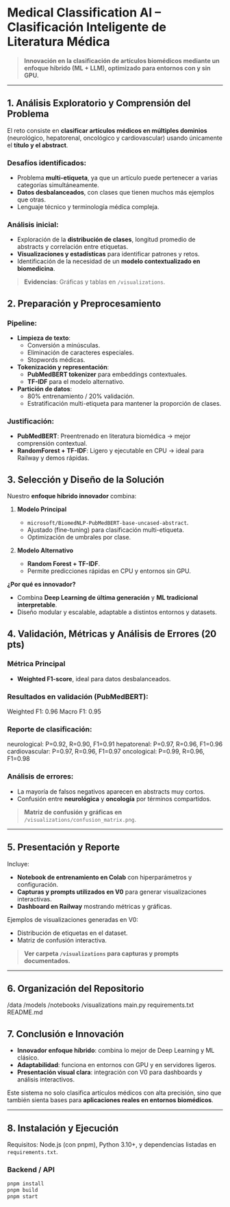 # Medical Classification AI – Clasificación Inteligente de Literatura Médica

> **Innovación en la clasificación de artículos biomédicos mediante un enfoque híbrido (ML + LLM), optimizado para entornos con y sin GPU.**

---

## 1. Análisis Exploratorio y Comprensión del Problema

El reto consiste en **clasificar artículos médicos en múltiples dominios** (neurológico, hepatorenal, oncológico y cardiovascular) usando únicamente el **título y el abstract**.

### Desafíos identificados:
- Problema **multi-etiqueta**, ya que un artículo puede pertenecer a varias categorías simultáneamente.
- **Datos desbalanceados**, con clases que tienen muchos más ejemplos que otras.
- Lenguaje técnico y terminología médica compleja.

### Análisis inicial:
- Exploración de la **distribución de clases**, longitud promedio de abstracts y correlación entre etiquetas.
- **Visualizaciones y estadísticas** para identificar patrones y retos.
- Identificación de la necesidad de un **modelo contextualizado en biomedicina**.

> **Evidencias**: Gráficas y tablas en `/visualizations`.

## 2. Preparación y Preprocesamiento

### Pipeline:
- **Limpieza de texto**: 
  - Conversión a minúsculas.
  - Eliminación de caracteres especiales.
  - Stopwords médicas.
- **Tokenización y representación**:
  - **PubMedBERT tokenizer** para embeddings contextuales.
  - **TF-IDF** para el modelo alternativo.
- **Partición de datos**:
  - 80% entrenamiento / 20% validación.
  - Estratificación multi-etiqueta para mantener la proporción de clases.

### Justificación:
- **PubMedBERT**: Preentrenado en literatura biomédica → mejor comprensión contextual.
- **RandomForest + TF-IDF**: Ligero y ejecutable en CPU → ideal para Railway y demos rápidas.


## 3. Selección y Diseño de la Solución

Nuestro **enfoque híbrido innovador** combina:

1. **Modelo Principal**  
   - `microsoft/BiomedNLP-PubMedBERT-base-uncased-abstract`.
   - Ajustado (fine-tuning) para clasificación multi-etiqueta.
   - Optimización de umbrales por clase.

2. **Modelo Alternativo**  
   - **Random Forest + TF-IDF**.
   - Permite predicciones rápidas en CPU y entornos sin GPU.

**¿Por qué es innovador?**
- Combina **Deep Learning de última generación** y **ML tradicional interpretable**.
- Diseño modular y escalable, adaptable a distintos entornos y datasets.

## 4. Validación, Métricas y Análisis de Errores (20 pts)

### Métrica Principal
- **Weighted F1-score**, ideal para datos desbalanceados.

### Resultados en validación (PubMedBERT):
Weighted F1: 0.96
Macro F1: 0.95

### Reporte de clasificación:
neurological: P=0.92, R=0.90, F1=0.91
hepatorenal: P=0.97, R=0.96, F1=0.96
cardiovascular: P=0.97, R=0.96, F1=0.97
oncological: P=0.99, R=0.96, F1=0.98


### Análisis de errores:
- La mayoría de falsos negativos aparecen en abstracts muy cortos.
- Confusión entre **neurológica** y **oncología** por términos compartidos.

> **Matriz de confusión y gráficas en** `/visualizations/confusion_matrix.png`.

---

## 5. Presentación y Reporte
Incluye:
- **Notebook de entrenamiento en Colab** con hiperparámetros y configuración.
- **Capturas y prompts utilizados en V0** para generar visualizaciones interactivas.
- **Dashboard en Railway** mostrando métricas y gráficas.

Ejemplos de visualizaciones generadas en V0:
- Distribución de etiquetas en el dataset.
- Matriz de confusión interactiva.

> **Ver carpeta `/visualizations` para capturas y prompts documentados.**

---

## 6. Organización del Repositorio
/data
/models
/notebooks
/visualizations
main.py
requirements.txt
README.md

## 7. Conclusión e Innovación

- **Innovador enfoque híbrido**: combina lo mejor de Deep Learning y ML clásico.
- **Adaptabilidad**: funciona en entornos con GPU y en servidores ligeros.
- **Presentación visual clara**: integración con V0 para dashboards y análisis interactivos.

Este sistema no solo clasifica artículos médicos con alta precisión, sino que también sienta bases para **aplicaciones reales en entornos biomédicos**.

---

## 8. Instalación y Ejecución

Requisitos: Node.js (con pnpm), Python 3.10+, y dependencias listadas en `requirements.txt`.

### Backend / API
```bash
pnpm install
pnpm build
pnpm start

